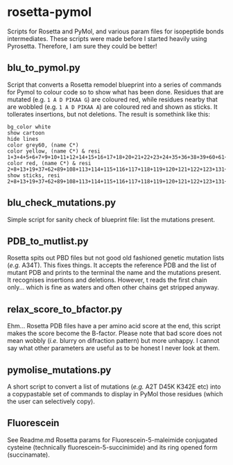 # rosetta-pymol
Scripts for Rosetta and PyMol, and various param files for isopeptide bonds intermediates.
These scripts were made before I started heavily using Pyrosetta. Therefore, I am sure they could be better!

## blu_to_pymol.py
Script that converts a Rosetta remodel blueprint into a series of commands for Pymol to colour code so to show what has been done.
Residues that are mutated (e.g. `1 A D PIKAA G`) are coloured red, while residues nearby that are wobbled (e.g. `1 A D PIKAA A`) are coloured red and shown as sticks.
It tollerates insertions, but not deletions.
The result is somethink like this:

    bg_color white
    show cartoon
    hide lines
    color grey60, (name C*)
    color yellow, (name C*) & resi 1+3+4+5+6+7+9+10+11+12+14+15+16+17+18+20+21+22+23+24+35+36+38+39+60+61+63+64+81+82+83+84+85+86+87+88+90+96+97+98+107+109+110+111+112+124+130
    color red, (name C*) & resi 2+8+13+19+37+62+89+108+113+114+115+116+117+118+119+120+121+122+123+131+132+133+134+135
    show sticks, resi 2+8+13+19+37+62+89+108+113+114+115+116+117+118+119+120+121+122+123+131+132+133+134+135

## blu_check_mutations.py
Simple script for sanity check of blueprint file: list the mutations present.

## PDB_to_mutlist.py
Rosetta spits out PBD files but not good old fashioned genetic mutation lists (_e.g._ A34T). This fixes things. It accepts the reference PDB and the list of mutant PDB and prints to the terminal the name and the mutations present.
It recognises insertions and deletions.
However, t reads the first chain only... which is fine as waters and often other chains get stripped anyway.

## relax_score_to_bfactor.py
Ehm... Rosetta PDB files have a per amino acid score at the end, this script makes the score become the B-factor. Please note that bad score does not mean wobbly (_i.e._ blurry on difraction pattern) but more unhappy. I cannot say what other parameters are useful as to be honest I never look at them.

## pymolise_mutations.py
A short script to convert a list of mutations (_e.g._ A2T D45K K342E etc) into a copypastable set of commands to display in PyMol those residues (which the user can selectively copy).

## Fluorescein
See Readme.md
Rosetta params for Fluorescein-5-maleimide conjugated cysteine (technically fluorescein-5-succinimide) and its ring opened form (succinamate).
